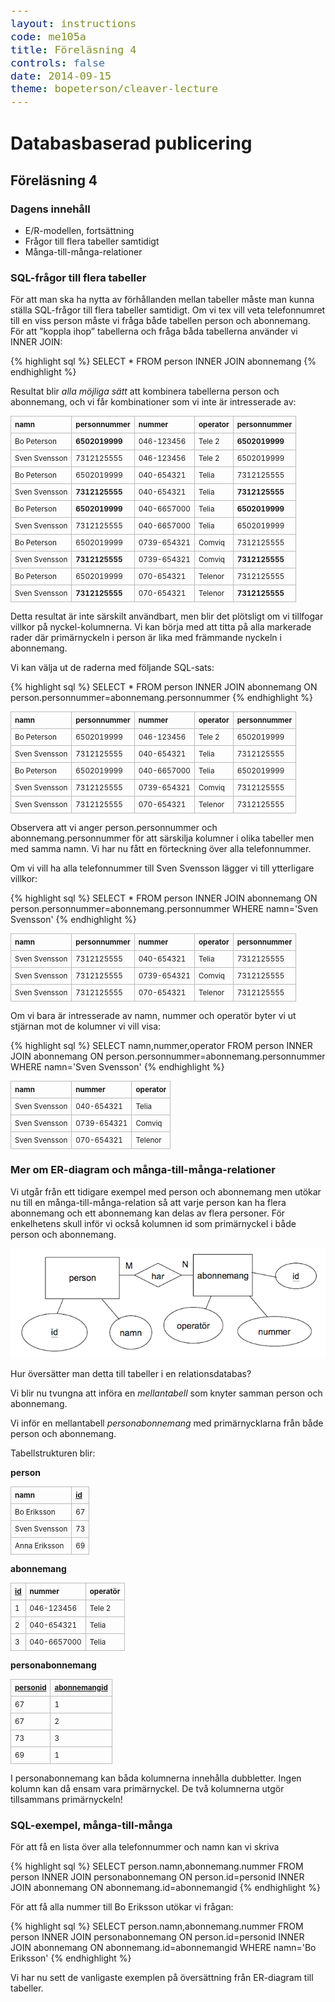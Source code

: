 ```yaml
---
layout: instructions
code: me105a
title: Föreläsning 4
controls: false
date: 2014-09-15
theme: bopeterson/cleaver-lecture
---
```


<style>
table {border-collapse: collapse;font-size:smaller}
th, td {border: 1px solid #BBBBBB}
th, td {text-align:left}
th, td {padding: 6px;}
hr {display: none}
pre {font-size:large}
</style>

# Databasbaserad publicering

## Föreläsning 4

---

### Dagens innehåll

- E/R-modellen, fortsättning
- Frågor till flera tabeller samtidigt
- Många-till-många-relationer

---

### SQL-frågor till flera tabeller

För att man ska ha nytta av förhållanden mellan tabeller måste man kunna ställa SQL-frågor till flera tabeller samtidigt. Om vi tex vill veta telefonnumret till en viss person måste vi fråga både tabellen person och abonnemang. För att ”koppla ihop” tabellerna och fråga båda tabellerna använder vi INNER JOIN:

---

{% highlight sql %}
SELECT * FROM person INNER JOIN abonnemang
{% endhighlight %}

Resultat blir *alla möjliga sätt* att kombinera tabellerna person och abonnemang, och vi får kombinationer som vi inte är intresserade av: 

| namn | personnummer | nummer | operator | personnummer |
| --- | --- | --- | --- | --- |
| Bo Peterson | **6502019999** | 046-123456 | Tele 2 | **6502019999** |
| Sven Svensson | 7312125555 | 046-123456 | Tele 2 | 6502019999 |
| Bo Peterson | 6502019999 | 040-654321 | Telia | 7312125555 |
| Sven Svensson | **7312125555** | 040-654321 | Telia | **7312125555** |
| Bo Peterson | **6502019999** | 040-6657000 | Telia | **6502019999** |
| Sven Svensson | 7312125555 | 040-6657000 | Telia | 6502019999 |
| Bo Peterson | 6502019999 | 0739-654321 | Comviq | 7312125555 |
| Sven Svensson | **7312125555** | 0739-654321 | Comviq | **7312125555** |
| Bo Peterson | 6502019999 | 070-654321 | Telenor | 7312125555 |
| Sven Svensson | **7312125555** | 070-654321 | Telenor | **7312125555** |

---

Detta resultat är inte särskilt användbart, men blir det plötsligt om vi tillfogar villkor på nyckel-kolumnerna. Vi kan börja med att titta på alla markerade rader där primärnyckeln i person är lika med främmande nyckeln i abonnemang.

---

Vi kan välja ut de raderna med följande SQL-sats:

{% highlight sql %}
SELECT * FROM person INNER JOIN abonnemang
ON person.personnummer=abonnemang.personnummer
{% endhighlight %}

| namn | personnummer | nummer | operator | personnummer |
| --- | --- | --- | --- | --- |
| Bo Peterson | 6502019999 | 046-123456 | Tele 2 | 6502019999 |
| Sven Svensson | 7312125555 | 040-654321 | Telia | 7312125555 |
| Bo Peterson | 6502019999 | 040-6657000 | Telia | 6502019999 |
| Sven Svensson | 7312125555 | 0739-654321 | Comviq | 7312125555 |
| Sven Svensson | 7312125555 | 070-654321 | Telenor | 7312125555 |

---

Observera att vi anger person.personnummer och abonnemang.personnummer för att särskilja kolumner i olika tabeller men med samma namn. Vi har nu fått en förteckning över alla telefonnummer. 

Om vi vill ha alla telefonnummer till Sven Svensson lägger vi till ytterligare villkor:

{% highlight sql %}
SELECT * FROM person INNER JOIN abonnemang
ON person.personnummer=abonnemang.personnummer
WHERE namn='Sven Svensson'
{% endhighlight %}

| namn | personnummer | nummer | operator | personnummer |
| --- | --- | --- | --- | --- |
| Sven Svensson | 7312125555 | 040-654321 | Telia | 7312125555 |
| Sven Svensson | 7312125555 | 0739-654321 | Comviq | 7312125555 |
| Sven Svensson | 7312125555 | 070-654321 | Telenor | 7312125555 |

---

Om vi bara är intresserade av namn, nummer och operatör byter vi ut stjärnan mot de kolumner vi vill visa:

{% highlight sql %}
SELECT namn,nummer,operator FROM person
INNER JOIN abonnemang
ON person.personnummer=abonnemang.personnummer 
WHERE namn='Sven Svensson'
{% endhighlight %}

| namn | nummer | operator | 
| --- | --- | --- |
| Sven Svensson | 040-654321 | Telia |
| Sven Svensson | 0739-654321 | Comviq |
| Sven Svensson | 070-654321 | Telenor |

---

### Mer om ER-diagram och många-till-många-relationer

Vi utgår från ett tidigare exempel med person och abonnemang men utökar nu till en många-till-många-relation så att varje person kan ha flera abonnemang och ett abonnemang kan delas av flera personer. För enkelhetens skull inför vi också kolumnen id som primärnyckel i både person och abonnemang. 

![](im4/er.png)

---

Hur översätter man detta till tabeller i en relationsdatabas?

Vi blir nu tvungna att införa en *mellantabell* som knyter samman person och abonnemang. 

Vi inför en mellantabell *personabonnemang* med primärnycklarna från både person och abonnemang.

---

Tabellstrukturen blir:

**person**

| namn | <u>id</u> |
| --- | --- |
| Bo Eriksson | 67 |
| Sven Svensson | 73 |
| Anna Eriksson | 69 |

**abonnemang**

| <u>id</u> | nummer | operatör |
| --- | --- | --- |
| 1 | 046-123456 | Tele 2 |
| 2 | 040-654321 | Telia |
| 3 | 040-6657000 | Telia |

---

**personabonnemang**

| <u>personid</u> | <u>abonnemangid</u> |
| --- |  --- |
| 67 | 1 |
| 67 | 2 |
| 73 | 3 |
| 69 | 1 |

I personabonnemang kan båda kolumnerna innehålla dubbletter. Ingen kolumn kan då ensam vara primärnyckel. De två kolumnerna utgör tillsammans primärnyckeln!

---

### SQL-exempel, många-till-många

För att få en lista över alla telefonnummer och namn kan vi skriva

{% highlight sql %}
SELECT person.namn,abonnemang.nummer FROM person
INNER JOIN personabonnemang
ON person.id=personid
INNER JOIN abonnemang
ON abonnemang.id=abonnemangid
{% endhighlight %}

För att få alla nummer till Bo Eriksson utökar vi frågan:

{% highlight sql %}
SELECT person.namn,abonnemang.nummer FROM person
INNER JOIN personabonnemang
ON person.id=personid
INNER JOIN abonnemang
ON abonnemang.id=abonnemangid
WHERE namn='Bo Eriksson'
{% endhighlight %}

Vi har nu sett de vanligaste exemplen på översättning från ER-diagram till tabeller.


